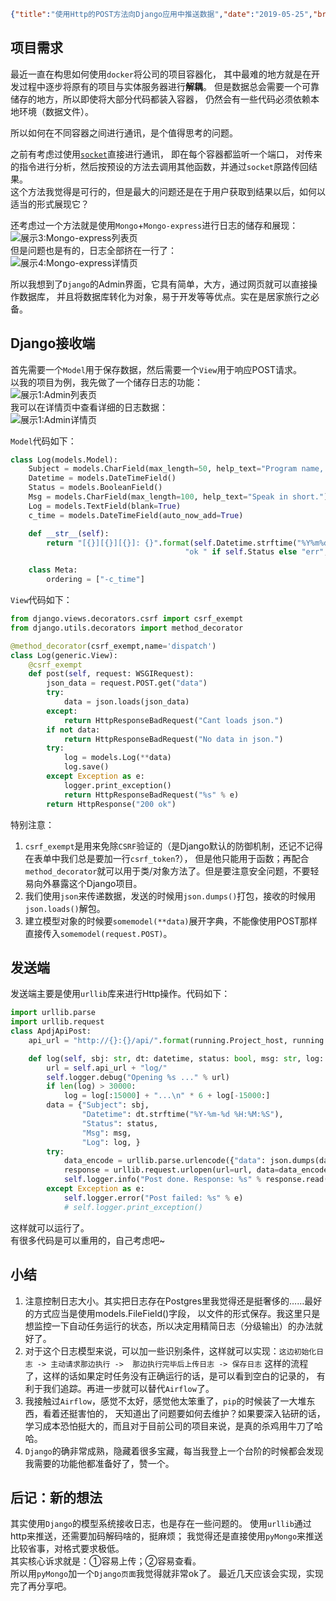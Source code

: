 ```json lw-blog-meta
{"title":"使用Http的POST方法向Django应用中推送数据","date":"2019-05-25","brev":"使用POST方法推送数据，利用Django强大的Admin系统对数据进行查看和管理。","tags":["Python"],"path":"blog/2019/190525-使用Http方法向Django应用中推送数据.md"}
```



## 项目需求

最近一直在构思如何使用`docker`将公司的项目容器化，
其中最难的地方就是在开发过程中逐步将原有的项目与实体服务器进行**解耦**。
但是数据总会需要一个可靠储存的地方，所以即使将大部分代码都装入容器，
仍然会有一些代码必须依赖本地环境（数据文件）。  

所以如何在不同容器之间进行通讯，是个值得思考的问题。  

之前有考虑过使用[`socket`](https://github.com/Saodd/LewinTools/blob/master/lewintools/pro/socket.py)直接进行通讯，
即在每个容器都监听一个端口，
对传来的指令进行分析，然后按预设的方法去调用其他函数，并通过`socket`原路传回结果。  
这个方法我觉得是可行的，但是最大的问题还是在于用户获取到结果以后，如何以适当的形式展现它？  

还考虑过一个方法就是使用`Mongo`+`Mongo-express`进行日志的储存和展现：  
![展示3:Mongo-express列表页](https://saodd.github.io/tech-blog-pic/2019/2019-05-25-Mongo-List.png)  
但是问题也是有的，日志全部挤在一行了：  
![展示4:Mongo-express详情页](https://saodd.github.io/tech-blog-pic/2019/2019-05-25-Mongo-Detail.png)  

所以我想到了`Django`的Admin界面，它具有简单，大方，通过网页就可以直接操作数据库，
并且将数据库转化为对象，易于开发等等优点。实在是居家旅行之必备。


## Django接收端

首先需要一个`Model`用于保存数据，然后需要一个`View`用于响应POST请求。  
以我的项目为例，我先做了一个储存日志的功能：  
![展示1:Admin列表页](https://saodd.github.io/tech-blog-pic/2019/2019-05-25-Admin1.png)  
我可以在详情页中查看详细的日志数据：  
![展示1:Admin详情页](https://saodd.github.io/tech-blog-pic/2019/2019-05-25-Admin2.png)

`Model`代码如下：

```python
class Log(models.Model):
    Subject = models.CharField(max_length=50, help_text="Program name, used for classification.")
    Datetime = models.DateTimeField()
    Status = models.BooleanField()
    Msg = models.CharField(max_length=100, help_text="Speak in short.")
    Log = models.TextField(blank=True)
    c_time = models.DateTimeField(auto_now_add=True)

    def __str__(self):
        return "[{}][{}][{}]: {}".format(self.Datetime.strftime("%Y%m%d %H:%M:%S"),
                                       "ok " if self.Status else "err", self.Subject, self.Msg)

    class Meta:
        ordering = ["-c_time"]
```

`View`代码如下：
```python
from django.views.decorators.csrf import csrf_exempt
from django.utils.decorators import method_decorator

@method_decorator(csrf_exempt,name='dispatch')
class Log(generic.View):
    @csrf_exempt
    def post(self, request: WSGIRequest):
        json_data = request.POST.get("data")
        try:
            data = json.loads(json_data)
        except:
            return HttpResponseBadRequest("Cant loads json.")
        if not data:
            return HttpResponseBadRequest("No data in json.")
        try:
            log = models.Log(**data)
            log.save()
        except Exception as e:
            logger.print_exception()
            return HttpResponseBadRequest("%s" % e)
        return HttpResponse("200 ok")
```
特别注意：
1. `csrf_exempt`是用来免除`CSRF`验证的（是Django默认的防御机制，还记不记得在表单中我们总是要加一行`csrf_token`?），
但是他只能用于函数；再配合`method_decorator`就可以用于类/对象方法了。但是要注意安全问题，不要轻易向外暴露这个Django项目。
2. 我们使用`json`来传递数据，发送的时候用`json.dumps()`打包，接收的时候用`json.loads()`解包。
3. 建立模型对象的时候要`somemodel(**data)`展开字典，不能像使用POST那样直接传入`somemodel(request.POST)`。



## 发送端

发送端主要是使用`urllib`库来进行Http操作。代码如下：
```python
import urllib.parse
import urllib.request
class ApdjApiPost:
    api_url = "http://{}:{}/api/".format(running.Project_host, running.Project_apdj_port)

    def log(self, sbj: str, dt: datetime, status: bool, msg: str, log: str):
        url = self.api_url + "log/"
        self.logger.debug("Opening %s ..." % url)
        if len(log) > 30000:
            log = log[:15000] + "...\n" * 6 + log[-15000:]
        data = {"Subject": sbj,
                "Datetime": dt.strftime("%Y-%m-%d %H:%M:%S"),
                "Status": status,
                "Msg": msg,
                "Log": log, }
        try:
            data_encode = urllib.parse.urlencode({"data": json.dumps(data)}).encode()
            response = urllib.request.urlopen(url=url, data=data_encode, timeout=60)
            self.logger.info("Post done. Response: %s" % response.read().decode())
        except Exception as e:
            self.logger.error("Post failed: %s" % e)
            # self.logger.print_exception()
```
这样就可以运行了。  
有很多代码是可以重用的，自己考虑吧~



## 小结
1. 注意控制日志大小。其实把日志存在Postgres里我觉得还是挺奢侈的……最好的方式应当是使用models.FileField()字段，
以文件的形式保存。我这里只是想监控一下自动任务运行的状态，所以决定用精简日志（分级输出）的办法就好了。
2. 对于这个日志模型来说，可以加一些识别条件，这样就可以实现：`这边初始化日志 -> 主动请求那边执行 -> 
那边执行完毕后上传日志 -> 保存日志` 这样的流程了，这样的话如果定时任务没有正确运行的话，是可以看到空白的记录的，
有利于我们追踪。再进一步就可以替代`Airflow`了。
3. 我接触过`Airflow`，感觉不太好，感觉他太笨重了，`pip`的时候装了一大堆东西，看着还挺害怕的，
天知道出了问题要如何去维护？如果要深入钻研的话，学习成本恐怕挺大的，而且对于目前公司的项目来说，是真的杀鸡用牛刀了哈哈。
4. `Django`的确非常成熟，隐藏着很多宝藏，每当我登上一个台阶的时候都会发现我需要的功能他都准备好了，赞一个。



## 后记：新的想法

其实使用`Django`的模型系统接收日志，也是存在一些问题的。
使用`urllib`通过http来推送，还需要加码解码啥的，挺麻烦；
我觉得还是直接使用`pyMongo`来推送比较省事，对格式要求极低。  
其实核心诉求就是：①容易上传；②容易查看。  
所以用`pyMongo`加一个`Django页面`我觉得就非常ok了。
最近几天应该会实现，实现完了再分享吧。